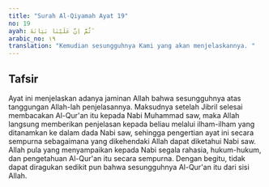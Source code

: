 ```yaml
---
title: "Surah Al-Qiyamah Ayat 19"
no: 19
ayah: ثُمَّ اِنَّ عَلَيْنَا بَيَانَهٗ ۗ
arabic_no: ١٩
translation: "Kemudian sesungguhnya Kami yang akan menjelaskannya. "
---
```


## Tafsir

Ayat ini menjelaskan adanya jaminan Allah bahwa sesungguhnya atas tanggungan Allah-lah penjelasannya. Maksudnya setelah Jibril selesai membacakan Al-Qur'an itu kepada Nabi Muhammad saw, maka Allah langsung memberikan penjelasan kepada beliau melalui ilham-ilham yang ditanamkan ke dalam dada Nabi saw, sehingga pengertian ayat ini secara sempurna sebagaimana yang dikehendaki Allah dapat diketahui Nabi saw. Allah pula yang menyampaikan kepada Nabi segala rahasia, hukum-hukum, dan pengetahuan Al-Qur'an itu secara sempurna. Dengan begitu, tidak dapat diragukan sedikit pun bahwa sesungguhnya Al-Qur'an itu dari sisi Allah.